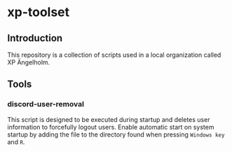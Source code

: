 # xp-toolset
## Introduction
This repository is a collection of scripts used in a local organization called XP Ängelholm. 

## Tools
### discord-user-removal
This script is designed to be executed during startup and deletes user information to forcefully logout users. Enable automatic start on system startup by adding the file to the directory found when pressing `Windows key` and `R`.
